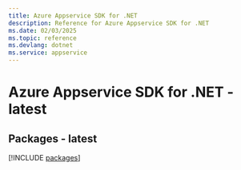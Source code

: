 ```yaml
---
title: Azure Appservice SDK for .NET
description: Reference for Azure Appservice SDK for .NET
ms.date: 02/03/2025
ms.topic: reference
ms.devlang: dotnet
ms.service: appservice
---
```

# Azure Appservice SDK for .NET - latest
## Packages - latest
[!INCLUDE [packages](appservice-index.md)]